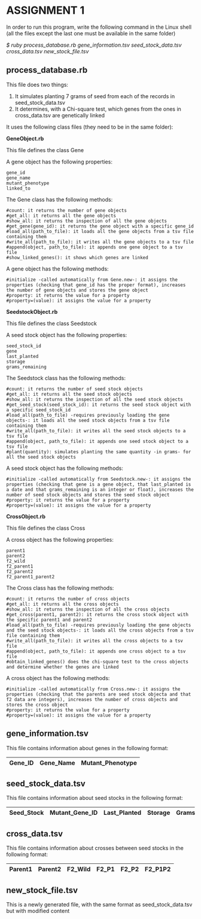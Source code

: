 # ASSIGNMENT 1

In order to run this program, write the following command in the Linux shell (all the files except the last one must be available in the same folder)

*$ ruby process_database.rb  gene_information.tsv  seed_stock_data.tsv  cross_data.tsv  new_stock_file.tsv*

## process_database.rb

This file does two things:

1. It simulates planting 7 grams of seed from each of the records in seed_stock_data.tsv
2. It determines, with a Chi-square test, which genes from the ones in cross_data.tsv are genetically linked

It uses the following class files (they need to be in the same folder):

**GeneObject.rb**

This file defines the class Gene

A gene object has the following properties:

    gene_id
    gene_name
    mutant_phenotype
    linked_to

The Gene class has the following methods:

    #count: it returns the number of gene objects
    #get_all: it returns all the gene objects
    #show_all: it returns the inspection of all the gene objects
    #get_gene(gene_id): it returns the gene object with a specific gene_id
    #load_all(path_to_file): it loads all the gene objects from a tsv file containing them
    #write_all(path_to_file): it writes all the gene objects to a tsv file
    #append(object, path_to_file): it appends one gene object to a tsv file
    #show_linked_genes(): it shows which genes are linked
    
A gene object has the following methods:

    #initialize -called automatically from Gene.new-: it assigns the properties (checking that gene_id has the proper format), increases the number of gene objects and stores the gene object
    #property: it returns the value for a property
    #property=(value): it assigns the value for a property

**SeedstockObject.rb**

This file defines the class Seedstock

A seed stock object has the following properties:

    seed_stock_id
    gene
    last_planted
    storage
    grams_remaining

The Seedstock class has the following methods:

    #count: it returns the number of seed stock objects
    #get_all: it returns all the seed stock objects
    #show_all: it returns the inspection of all the seed stock objects
    #get_seed_stock(seed_stock_id): it returns the seed stock object with a specific seed_stock_id
    #load_all(path_to_file) -requires previously loading the gene objects-: it loads all the seed stock objects from a tsv file containing them
    #write_all(path_to_file): it writes all the seed stock objects to a tsv file
    #append(object, path_to_file): it appends one seed stock object to a tsv file
    #plant(quantity): simulates planting the same quantity -in grams- for all the seed stock objects

A seed stock object has the following methods:

    #initialize -called automatically from Seedstock.new-: it assigns the properties (checking that gene is a gene object, that last_planted is a date and that grams_remaining is an integer or float), increases the number of seed stock objects and stores the seed stock object
    #property: it returns the value for a property
    #property=(value): it assigns the value for a property

**CrossObject.rb**

This file defines the class Cross

A cross object has the following properties:

    parent1
    parent2
    f2_wild
    f2_parent1
    f2_parent2
    f2_parent1_parent2

The Cross class has the following methods:

    #count: it returns the number of cross objects
    #get_all: it returns all the cross objects
    #show_all: it returns the inspection of all the cross objects
    #get_cross(parent1, parent2): it returns the cross stock object with the specific parent1 and parent2
    #load_all(path_to_file) -requires previously loading the gene objects and the seed stock objects-: it loads all the cross objects from a tsv file containing them
    #write_all(path_to_file): it writes all the cross objects to a tsv file
    #append(object, path_to_file): it appends one cross object to a tsv file
    #obtain_linked_genes() does the chi-square test to the cross objects and determine whether the genes are linked

A cross object has the following methods:

    #initialize -called automatically from Cross.new-: it assigns the properties (checking that the parents are seed stock objecta and that f2 data are integers), increases the number of cross objects and stores the cross object
    #property: it returns the value for a property
    #property=(value): it assigns the value for a property

## gene_information.tsv

This file contains information about genes in the following format:

|Gene_ID|Gene_Name|Mutant_Phenotype|
|:------|:-------:|---------------:|


## seed_stock_data.tsv

This file contains information about seed stocks in the following format:

|Seed_Stock|Mutant_Gene_ID|Last_Planted|Storage|Grams_Remaining|
|:---------|:------------:|:----------:|:-----:|--------------:|

## cross_data.tsv

This file contains information about crosses between seed stocks in the following format:

|Parent1|Parent2|F2_Wild|F2_P1|F2_P2|F2_P1P2|
|:------|:-----:|:-----:|:---:|:---:|------:|

## new_stock_file.tsv

This is a newly generated file, with the same format as seed_stock_data.tsv but with modified content
